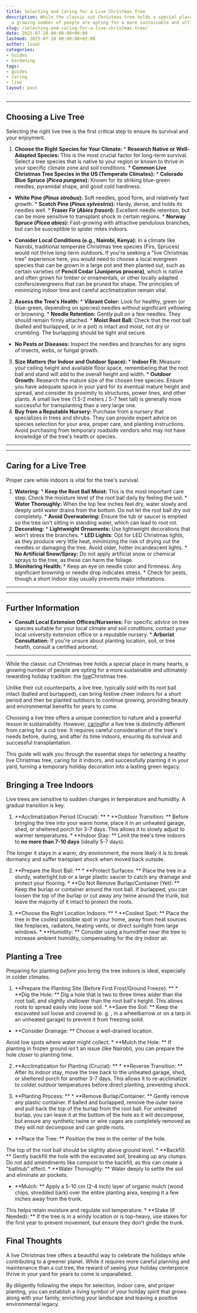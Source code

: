 ```yaml
---
title: Selecting and Caring for a Live Christmas Tree
description: While the classic cut Christmas tree holds a special place in many hearts,
  a growing number of people are opting for a more sustainable and ultimately...
slug: /selecting-and-caring-for-a-live-christmas-tree/
date: 2025-07-10 00:00:00+00:00
lastmod: 2025-07-10 00:00:00+03:00
author: Isaac
categories:
- Guides
- Gardening
tags:
- guides
- caring
- live
layout: post
---
```

---

## Choosing a Live Tree
Selecting the right live tree is the first critical step to ensure its survival and your enjoyment.
1. **Choose the Right Species for Your Climate:** * **Research Native or Well-Adapted Species:** This is the most crucial factor for long-term survival. Select a tree species that is native to your region or known to thrive in your specific climate zone and soil conditions. * **Common Live Christmas Tree Species in the US (Temperate Climates):** * **Colorado Blue Spruce (*Picea pungens*):** Known for its striking blue-green needles, pyramidal shape, and good cold hardiness.

* **White Pine (*Pinus strobus*):** Soft needles, good form, and relatively fast growth. * **Scotch Pine (*Pinus sylvestris*):** Hardy, dense, and holds its needles well. * **Fraser Fir (*Abies fraseri*):** Excellent needle retention, but can be more sensitive to transplant shock in certain regions. * **Norway Spruce (*Picea abies*):** Fast-growing with attractive pendulous branches, but can be susceptible to spider mites indoors.

* **Consider Local Conditions (e.g., Nairobi, Kenya):** In a climate like Nairobi, traditional temperate Christmas tree species (Firs, Spruces) would not thrive long-term outdoors.
If you're seeking a "live Christmas tree" experience here, you would need to choose a local evergreen species that can be grown in a large pot and then planted out, such as certain varieties of **Pencil Cedar (Juniperus procera)**, which is native and often grown for timber or ornamentals, or other locally adapted conifers/evergreens that can be pruned for shape. The principles of minimizing indoor time and careful acclimatization remain vital.
2. **Assess the Tree's Health:** * **Vibrant Color:** Look for healthy, green (or blue-green, depending on species) needles without significant yellowing or browning. * **Needle Retention:** Gently pull on a few needles. They should remain firmly attached. * **Moist Root Ball:** Check that the root ball (balled and burlapped, or in a pot) is intact and moist, not dry or crumbling. The burlapping should be tight and secure.

* **No Pests or Diseases:** Inspect the needles and branches for any signs of insects, webs, or fungal growth.
3. **Size Matters (for Indoor and Outdoor Space):** * **Indoor Fit:** Measure your ceiling height and available floor space, remembering that the root ball and stand will add to the overall height and width. * **Outdoor Growth:** Research the mature size of the chosen tree species. Ensure you have adequate space in your yard for its eventual mature height and spread, and consider its proximity to structures, power lines, and other plants.
A small live tree (1.5-2 meters / 5-7 feet tall) is generally more successful for transplanting than a very large one.
4.  **Buy from a Reputable Nursery:** Purchase from a nursery that specializes in trees and shrubs. They can provide expert advice on species selection for your area, proper care, and planting instructions. Avoid purchasing from temporary roadside vendors who may not have knowledge of the tree's health or species.
---
---

## Caring for a Live Tree
Proper care while indoors is vital for the tree's survival.
1.  **Watering:** * **Keep the Root Ball Moist:** This is the most important care step. Check the moisture level of the root ball daily by feeling the soil. * **Water Thoroughly:** When the top few inches feel dry, water slowly and deeply until water drains from the bottom. Do not let the root ball dry out completely. * **Avoid Overwatering:** Ensure the tub or saucer is emptied so the tree isn't sitting in standing water, which can lead to root rot.
2.  **Decorating:** * **Lightweight Ornaments:** Use lightweight decorations that won't stress the branches. * **LED Lights:** Opt for LED Christmas lights, as they produce very little heat, minimizing the risk of drying out the needles or damaging the tree. Avoid older, hotter incandescent lights. * **No Artificial Snow/Spray:** Do not apply artificial snow or chemical sprays to the tree, as these can harm the foliage.
3.  **Monitoring Health:** * Keep an eye on needle color and firmness. Any significant browning or needle drop indicates stress. * Check for pests, though a short indoor stay usually prevents major infestations.
---
---

## Further Information

* **Consult Local Extension Offices/Nurseries:** For specific advice on tree species suitable for your local climate and soil conditions, contact your local university extension office or a reputable nursery. * **Arborist Consultation:** If you're unsure about planting location, soil, or tree health, consult a certified arborist.
---

While the classic cut Christmas tree holds a special place in many hearts, a growing number of people are opting for a more sustainable and ultimately rewarding holiday tradition: the [live](https://pestpolicy.com/best-streaming-devices-for-live-tv/)Christmas tree.

Unlike their cut counterparts, a live tree, typically sold with its root ball intact (balled and burlapped), can bring festive cheer indoors for a short period and then be planted outdoors to continue growing, providing beauty and environmental benefits for years to come.

Choosing a live tree offers a unique connection to nature and a powerful lesson in sustainability. However, [caring](https://pestpolicy.com/the-complete-guide-to-caring-for-a-cobalt-blue-tarantula/)for a live tree is distinctly different from caring for a cut tree. It requires careful consideration of the tree's needs before, during, and after its time indoors, ensuring its survival and successful transplantation.

This guide will walk you through the essential steps for selecting a healthy live Christmas tree, caring for it indoors, and successfully planting it in your yard, turning a temporary holiday decoration into a lasting green legacy.

##  Bringing a Tree Indoors

Live trees are sensitive to sudden changes in temperature and humidity. A gradual transition is key.

1. **Acclimatization Period (Crucial): ** * **Outdoor Transition: ** Before bringing the tree into your warm home, place it in an unheated garage, shed, or sheltered porch for 3-7 days. This allows it to slowly adjust to warmer temperatures. * **Indoor Stay: ** Limit the tree's time indoors to **no more than 7-10 days** (ideally 5-7 days).

The longer it stays in a warm, dry environment, the more likely it is to break dormancy and suffer transplant shock when moved back outside.

2. **Prepare the Root Ball: ** * **Protect Surfaces: ** Place the tree in a sturdy, watertight tub or a large plastic saucer to catch any drainage and protect your flooring. * **Do Not Remove Burlap/Container (Yet): ** Keep the burlap or container around the root ball. If burlapped, you can loosen the top of the burlap or cut away any twine around the trunk, but leave the majority of it intact to protect the roots.

3. **Choose the Right Location Indoors: ** * **Coolest Spot: ** Place the tree in the coolest possible spot in your home, away from heat sources like fireplaces, radiators, heating vents, or direct sunlight from large windows. * **Humidity: ** Consider using a humidifier near the tree to increase ambient humidity, compensating for the dry indoor air.

##  Planting a Tree

Preparing for planting *before* you bring the tree indoors is ideal, especially in colder climates.

1. **Prepare the Planting Site (Before First Frost/Ground Freeze): ** * **Dig the Hole: ** Dig a hole that is two to three times wider than the root ball, and slightly shallower than the root ball's height. This allows roots to spread easily into loose soil. * **Save the Soil: ** Keep the excavated soil loose and covered (e. g. , in a wheelbarrow or on a tarp in an unheated garage) to prevent it from freezing solid.

* **Consider Drainage: ** Choose a well-drained location.

Avoid low spots where water might collect. * **Mulch the Hole: ** If planting in frozen ground isn't an issue (like Nairobi), you can prepare the hole closer to planting time.

2. **Acclimatization for Planting (Crucial): ** * **Reverse Transition: ** After its indoor stay, move the tree back to the unheated garage, shed, or sheltered porch for another 3-7 days. This allows it to re-acclimatize to colder outdoor temperatures before direct planting, preventing shock.

3. **Planting Process: ** * **Remove Burlap/Container: ** Gently remove any plastic container. If balled and burlapped, remove the outer twine and pull back the top of the burlap from the root ball. For untreated burlap, you can leave it at the bottom of the hole as it will decompose, but ensure any synthetic twine or wire cages are completely removed as they will not decompose and can girdle roots.

* **Place the Tree: ** Position the tree in the center of the hole.

The top of the root ball should be slightly above ground level. * **Backfill: ** Gently backfill the hole with the excavated soil, breaking up any clumps. Do not add amendments like compost to the backfill, as this can create a "bathtub" effect. * **Water Thoroughly: ** Water deeply to settle the soil and eliminate air pockets.

* **Mulch: ** Apply a 5-10 cm (2-4 inch) layer of organic mulch (wood chips, shredded bark) over the entire planting area, keeping it a few inches away from the trunk.

This helps retain moisture and regulate soil temperature. * **Stake (If Needed): ** If the tree is in a windy location or is top-heavy, use stakes for the first year to prevent movement, but ensure they don't girdle the trunk.

##  Final Thoughts

A live Christmas tree offers a beautiful way to celebrate the holidays while contributing to a greener planet. While it requires more careful planning and maintenance than a cut tree, the reward of seeing your holiday centerpiece thrive in your yard for years to come is unparalleled.

By diligently following the steps for selection, indoor care, and proper planting, you can establish a living symbol of your holiday spirit that grows along with your family, enriching your landscape and leaving a positive environmental legacy.